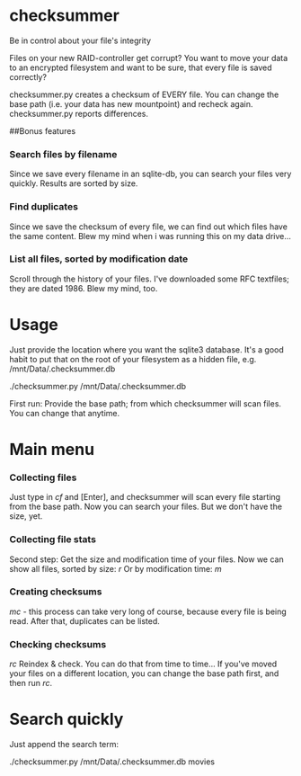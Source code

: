 checksummer
===========

Be in control about your file's integrity

Files on your new RAID-controller get corrupt? You want to move your data to an encrypted filesystem and want to be sure, that every file is saved correctly?

checksummer.py creates a checksum of EVERY file. You can change the base path (i.e. your data has new mountpoint) and recheck again. checksummer.py reports differences.

##Bonus features

### Search files by filename

Since we save every filename in an sqlite-db, you can search your files very quickly. Results are sorted by size.

### Find duplicates

Since we save the checksum of every file, we can find out which files have the same content. Blew my mind when i was running this on my data drive…

### List all files, sorted by modification date

Scroll through the history of your files. I've downloaded some RFC textfiles; they are dated 1986. Blew my mind, too.

Usage
=====

Just provide the location where you want the sqlite3 database.
It's a good habit to put that on the root of your filesystem as a hidden file, e.g. /mnt/Data/.checksummer.db

./checksummer.py /mnt/Data/.checksummer.db

First run: Provide the base path; from which checksummer will scan files. You can change that anytime.

Main menu
=========

### Collecting files

Just type in *cf* and [Enter], and checksummer will scan every file starting from the base path.
Now you can search your files. But we don't have the size, yet.

### Collecting file stats

Second step: Get the size and modification time of your files.
Now we can show all files, sorted by size: *r*
Or by modification time: *m*

### Creating checksums

*mc* - this process can take very long of course, because every file is being read.
After that, duplicates can be listed.

### Checking checksums

*rc* Reindex & check. You can do that from time to time…
If you've moved your files on a different location, you can change the base path first, and then run *rc*.

Search quickly
==============

Just append the search term:

./checksummer.py /mnt/Data/.checksummer.db movies


